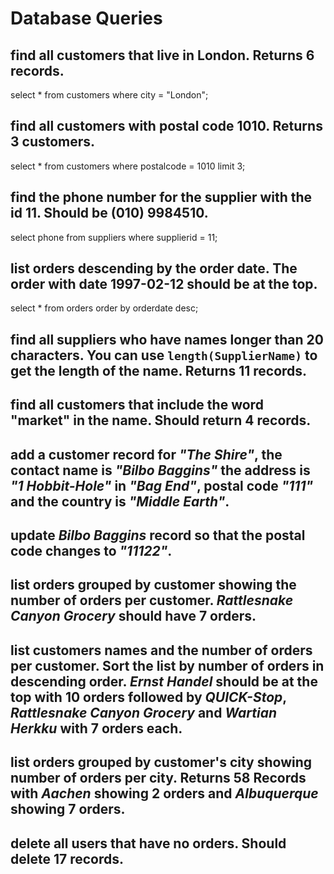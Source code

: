 # Database Queries

## find all customers that live in London. Returns 6 records.
select * 
from customers 
where city = "London";

## find all customers with postal code 1010. Returns 3 customers.
select *
from customers
where postalcode = 1010
limit 3;

## find the phone number for the supplier with the id 11. Should be (010) 9984510.
select phone
from suppliers
where supplierid = 11;

## list orders descending by the order date. The order with date 1997-02-12 should be at the top.
select *
from orders
order by orderdate desc;

## find all suppliers who have names longer than 20 characters. You can use `length(SupplierName)` to get the length of the name. Returns 11 records.


## find all customers that include the word "market" in the name. Should return 4 records.

## add a customer record for _"The Shire"_, the contact name is _"Bilbo Baggins"_ the address is _"1 Hobbit-Hole"_ in _"Bag End"_, postal code _"111"_ and the country is _"Middle Earth"_.

## update _Bilbo Baggins_ record so that the postal code changes to _"11122"_.

## list orders grouped by customer showing the number of orders per customer. _Rattlesnake Canyon Grocery_ should have 7 orders.

## list customers names and the number of orders per customer. Sort the list by number of orders in descending order. _Ernst Handel_ should be at the top with 10 orders followed by _QUICK-Stop_, _Rattlesnake Canyon Grocery_ and _Wartian Herkku_ with 7 orders each.

## list orders grouped by customer's city showing number of orders per city. Returns 58 Records with _Aachen_ showing 2 orders and _Albuquerque_ showing 7 orders.

## delete all users that have no orders. Should delete 17 records.

